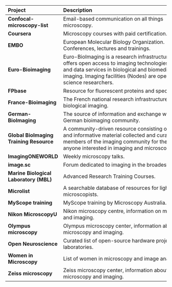 | <div style="width:150px">Project</div>  | <div style="width:400px">Description</div> | <div style="width:150px">Resources</div> 
| :---| :--- | :---
| **Confocal-microscopy-list**  | Email-based communication on all things microscopy.| [Subscribe](https://lists.umn.edu/cgi-bin/wa?A0=confocalmicroscopy)
| **Coursera**  | Microscopy courses with paid certification. | [Website](https://www.ebi.ac.uk/empiar/) 
| **EMBO**  | European Molecular Biology Organization. Conferences, lectures and trainings. | [Website](https://www.embo.org/conferences-training/) 
| **Euro-Bioimaging**  | Euro-BioImaging is a research infrastructure that offers open access to imaging technologies, training and data services in biological and biomedical imaging. Imaging facilities (Nodes) are open to all life science researchers. | [Website](https://www.eurobioimaging.eu/)
| **FPbase**  | Resource for fluorescent proteins and spectra. | [Website](https://www.fpbase.org/), [FPspectra](https://www.fpbase.org/spectra/)
| **France-Bioimaging**  | The French national research infrastructure for biological imaging. | [Website](https://france-bioimaging.org/about/)
| **German-BioImaging** | The source of information and exchange within the German bioimaging community. | [Website](https://gerbi-gmb.de/about-us)
| **Global BioImaging Training Resource** | A community-driven resource consisting of training and informative material collected and curated by members of the imaging community for the use by anyone interested in imaging and microscopy. | [Website](https://globalbioimaging.org/international-training-courses/repository)
| **ImagingONEWORLD**  | Weekly microscopy talks.| [Website](https://www.rms.org.uk/network-collaborate/imaging-oneworld-series.html)
| **image.sc** | Forum dedicated to imaging in the broadest sense. | [Website](https://forum.image.sc/)
| **Marine Biological Laboratory (MBL)** | Advanced Research Training Courses. | [Website](https://www.mbl.edu/education/courses/)
| **Microlist** | A searchable database of resources for light microscopists. | [Website](https://www.microlist.org/)
| **MyScope	training** | MyScope	training by Microscopy Australia. | [Website](https://www.ebi.ac.uk/bioimage-archive/submit/)
| **Nikon MicroscopyU** | Nikon microscopy centre, information on microscopy and imaging.  |[Website](https://www.microscopyu.com/)
| **Olympus microscopy**  | Olympus microscopy center,	information about microscopy and imaging.  | [Website](https://www.olympus-lifescience.com/de/microscope-resource/)
| **Open Neuroscience** | Curated list of open-source hardware projects for laboratories. |[Website](https://open-neuroscience.com/) 
| **Women in Microscopy** | List of women in microscopy and image analysis. |[GoogleDocs](https://docs.google.com/spreadsheets/d/1I1OzPSv8o8vy8I25BBFvWPKLDFzvEN2WZczpmOrMC2k/edit#gid=0) 
| **Zeiss microscopy** | Zeiss microscopy center, information about microscopy and imaging.  | [Website](http://zeiss-campus.magnet.fsu.edu/) 
 
